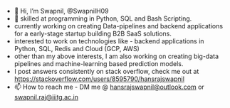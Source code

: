 - 👋 Hi, I’m Swapnil, @SwapnilH09
- 👀 skilled at programming in Python, SQL and Bash Scripting.
- currently working on creating Data-pipelines and backend applications for a early-stage startup building B2B SaaS solutions.
- interested to work on technologies like - backend applications in Python, SQL, Redis and Cloud (GCP, AWS)
- other than my above interests, I am also working on creating big-data pipelines and machine-learning based prediction models.
- I post answers consistently on stack overflow, check me out at https://stackoverflow.com/users/8595790/hansrajswapnil
- 📫 How to reach me - DM me @ hansrajswapnil@outlook.com or swapnil.raj@iiitg.ac.in

<!---
SwapnilH09/SwapnilH09 is a ✨ special ✨ repository because its `README.md` (this file) appears on your GitHub profile.
You can click the Preview link to take a look at your changes.
--->
